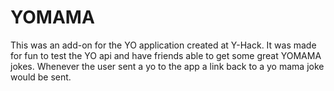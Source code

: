 YOMAMA
===
This was an add-on for the YO application created at Y-Hack. It was made for fun to test the YO api and have friends able to get some great YOMAMA jokes. Whenever the user sent a yo to the app a link back to a yo mama joke would be sent.
